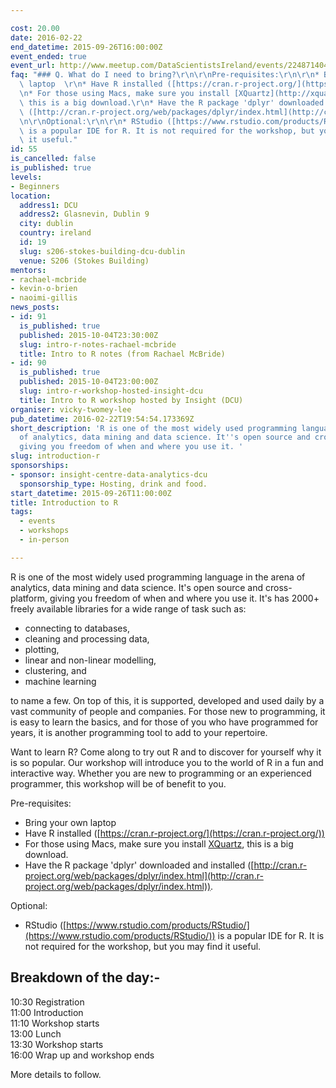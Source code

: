 ```yaml
---

cost: 20.00
date: 2016-02-22
end_datetime: 2015-09-26T16:00:00Z
event_ended: true
event_url: http://www.meetup.com/DataScientistsIreland/events/224871404/
faq: "### Q. What do I need to bring?\r\n\r\nPre-requisites:\r\n\r\n* Bring your own\
  \ laptop  \r\n* Have R installed ([https://cran.r-project.org/](https://cran.r-project.org/))\r\
  \n* For those using Macs, make sure you install [XQuartz](http://xquartz.macosforge.org/landing/),\
  \ this is a big download.\r\n* Have the R package 'dplyr' downloaded and installed\
  \ ([http://cran.r-project.org/web/packages/dplyr/index.html](http://cran.r-project.org/web/packages/dplyr/index.html)).\r\
  \n\r\nOptional:\r\n\r\n* RStudio ([https://www.rstudio.com/products/RStudio/](https://www.rstudio.com/products/RStudio/))\
  \ is a popular IDE for R. It is not required for the workshop, but you may find\
  \ it useful."
id: 55
is_cancelled: false
is_published: true
levels:
- Beginners
location:
  address1: DCU
  address2: Glasnevin, Dublin 9
  city: dublin
  country: ireland
  id: 19
  slug: s206-stokes-building-dcu-dublin
  venue: S206 (Stokes Building)
mentors:
- rachael-mcbride
- kevin-o-brien
- naoimi-gillis
news_posts:
- id: 91
  is_published: true
  published: 2015-10-04T23:30:00Z
  slug: intro-r-notes-rachael-mcbride
  title: Intro to R notes (from Rachael McBride)
- id: 90
  is_published: true
  published: 2015-10-04T23:00:00Z
  slug: intro-r-workshop-hosted-insight-dcu
  title: Intro to R workshop hosted by Insight (DCU)
organiser: vicky-twomey-lee
pub_datetime: 2016-02-22T19:54:54.173369Z
short_description: 'R is one of the most widely used programming language in the arena
  of analytics, data mining and data science. It''s open source and cross-platform,
  giving you freedom of when and where you use it. '
slug: introduction-r
sponsorships:
- sponsor: insight-centre-data-analytics-dcu
  sponsorship_type: Hosting, drink and food.
start_datetime: 2015-09-26T11:00:00Z
title: Introduction to R
tags:
  - events
  - workshops
  - in-person

---
```


R is one of the most widely used programming language in the arena of analytics, data mining and data science. It's open source and cross-platform, giving you freedom of when and where you use it. It's has 2000+ freely available libraries for a wide range of task such as: 

* connecting to databases,
* cleaning and processing data, 
* plotting, 
* linear and non-linear modelling,
* clustering, and 
* machine learning

to name a few. On top of this, it is supported, developed and used daily by a vast community of people and companies. For those new to programming, it is easy to learn the basics, and for those of you who have programmed for years, it is another programming tool to add to your repertoire.

Want to learn R? Come along to try out R and to discover for yourself why it is so popular. Our workshop will introduce you to the world of R in a fun and interactive way. Whether you are new to programming or an experienced programmer, this workshop will be of benefit to you.

Pre-requisites:

* Bring your own laptop  
* Have R installed ([https://cran.r-project.org/](https://cran.r-project.org/))
* For those using Macs, make sure you install [XQuartz](http://xquartz.macosforge.org/landing/), this is a big download.
* Have the R package 'dplyr' downloaded and installed ([http://cran.r-project.org/web/packages/dplyr/index.html](http://cran.r-project.org/web/packages/dplyr/index.html)).

Optional:

* RStudio ([https://www.rstudio.com/products/RStudio/](https://www.rstudio.com/products/RStudio/)) is a popular IDE for R. It is not required for the workshop, but you may find it useful.

## Breakdown of the day:-

10:30 Registration <br>
11:00 Introduction<br>
11:10 Workshop starts<br>
13:00 Lunch<br>
13:30 Workshop starts<br>
16:00 Wrap up and workshop ends<br>

More details to follow. 